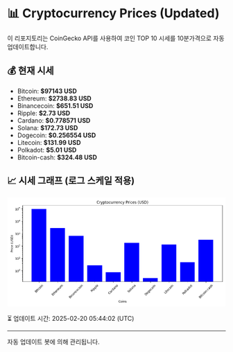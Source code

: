 
# 📊 Cryptocurrency Prices (Updated)

이 리포지토리는 CoinGecko API를 사용하여 코인 TOP 10 시세를 10분가격으로 자동 업데이트합니다.

## 💰 현재 시세
- Bitcoin: **$97143 USD**
- Ethereum: **$2738.83 USD**
- Binancecoin: **$651.51 USD**
- Ripple: **$2.73 USD**
- Cardano: **$0.778571 USD**
- Solana: **$172.73 USD**
- Dogecoin: **$0.256554 USD**
- Litecoin: **$131.99 USD**
- Polkadot: **$5.01 USD**
- Bitcoin-cash: **$324.48 USD**

## 📈 시세 그래프 (로그 스케일 적용)
![Crypto Prices](crypto_prices.png)

⏳ 업데이트 시간: 2025-02-20 05:44:02 (UTC)

---
자동 업데이트 봇에 의해 관리됩니다.
